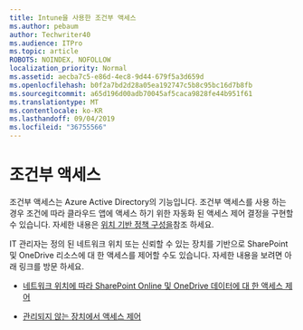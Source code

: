 ```yaml
---
title: Intune을 사용한 조건부 액세스
ms.author: pebaum
author: Techwriter40
ms.audience: ITPro
ms.topic: article
ROBOTS: NOINDEX, NOFOLLOW
localization_priority: Normal
ms.assetid: aecba7c5-e86d-4ec8-9d44-679f5a3d659d
ms.openlocfilehash: b0f2a7bd2d28a05ea192747c5b8c95bc16d7b8fb
ms.sourcegitcommit: a65d196d00adb70045af5caca9828fe44b951f61
ms.translationtype: MT
ms.contentlocale: ko-KR
ms.lasthandoff: 09/04/2019
ms.locfileid: "36755566"
---
```

# <a name="conditional-access"></a>조건부 액세스

조건부 액세스는 Azure Active Directory의 기능입니다. 조건부 액세스를 사용 하는 경우 조건에 따라 클라우드 앱에 액세스 하기 위한 자동화 된 액세스 제어 결정을 구현할 수 있습니다. 자세한 내용은 [위치 기반 정책 구성을](https://docs.microsoft.com/azure/active-directory/conditional-access/overview)참조 하세요.

IT 관리자는 정의 된 네트워크 위치 또는 신뢰할 수 있는 장치를 기반으로 SharePoint 및 OneDrive 리소스에 대 한 액세스를 제어할 수도 있습니다. 자세한 내용을 보려면 아래 링크를 방문 하세요.

- [네트워크 위치에 따라 SharePoint Online 및 OneDrive 데이터에 대 한 액세스 제어](https://docs.microsoft.com/sharepoint/control-access-based-on-network-location)

- [관리되지 않는 장치에서 액세스 제어](https://docs.microsoft.com/sharepoint/control-access-from-unmanaged-devices)

